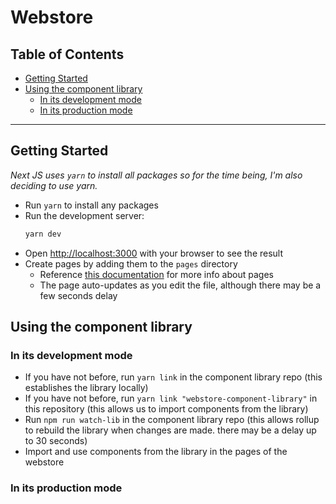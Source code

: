 # Webstore
## Table of Contents

- [Getting Started](#getting-started)
- [Using the component library](#using-the-component-library)
	- [In its development mode](#in-its-development-mode)
	- [In its production mode](#In-its-production-mode)

---

## Getting Started
_Next JS uses `yarn` to install all packages so for the time being, I'm also deciding to use yarn._

- Run `yarn` to install any packages
- Run the development server:
	```bash
	yarn dev
	```
- Open [http://localhost:3000](http://localhost:3000) with your browser to see the result
- Create pages by adding them to the `pages` directory
  - Reference [this documentation](https://nextjs.org/docs/basic-features/pages) for more info about pages
  - The page auto-updates as you edit the file, although there may be a few seconds delay

<!-- [API routes](https://nextjs.org/docs/api-routes/introduction) can be accessed on [http://localhost:3000/api/hello](http://localhost:3000/api/hello). This endpoint can be edited in `pages/api/hello.js`.

The `pages/api` directory is mapped to `/api/*`. Files in this directory are treated as [API routes](https://nextjs.org/docs/api-routes/introduction) instead of React pages. -->

## Using the component library
### In its development mode
- If you have not before, run `yarn link` in the component library repo (this establishes the library locally)
- If you have not before, run `yarn link "webstore-component-library"` in this repository (this allows us to import components from the library)
- Run `npm run watch-lib` in the component library repo (this allows rollup to rebuild the library when changes are made. there may be a delay up to 30 seconds)
- Import and use components from the library in the pages of the webstore

### In its production mode
<!-- TODO -->


